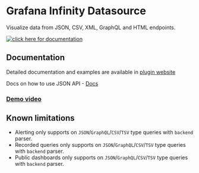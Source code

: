 # Grafana Infinity Datasource

Visualize data from JSON, CSV, XML, GraphQL and HTML endpoints.

[![click here for documentation](https://user-images.githubusercontent.com/153843/189100076-7fe3535d-0bc3-4e4a-b37d-14934ae621db.png)](https://yesoreyeram.github.io/grafana-infinity-datasource)

## Documentation

Detailed documentation and examples are available in [plugin website](https://yesoreyeram.github.io/grafana-infinity-datasource)

Docs on how to use JSON API - [Docs](https://yesoreyeram.github.io/grafana-infinity-datasource/wiki/json)

### [Demo video](https://youtu.be/Wmgs1E9Ry-s)

## Known limitations

- Alerting only supports on `JSON`/`GraphQL`/`CSV`/`TSV` type queries with `backend` parser.
- Recorded queries only supports on `JSON`/`GraphQL`/`CSV`/`TSV` type queries with `backend` parser.
- Public dashboards only supports on `JSON`/`GraphQL`/`CSV`/`TSV` type queries with `backend` parser.
